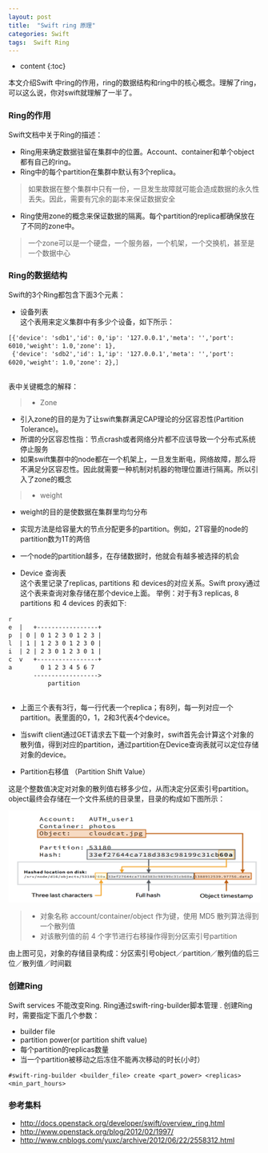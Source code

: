 ```yaml
---
layout: post
title:  "Swift ring 原理"
categories: Swift
tags:  Swift Ring 
---
```


* content
{:toc}

本文介绍Swift 中ring的作用，ring的数据结构和ring中的核心概念。理解了ring，可以这么说，你对swift就理解了一半了。





###  Ring的作用

Swift文档中关于Ring的描述：

- Ring用来确定数据驻留在集群中的位置。Account、container和单个object都有自己的ring。    
- Ring中的每个partition在集群中默认有3个replica。
>   如果数据在整个集群中只有一份，一旦发生故障就可能会造成数据的永久性丢失。因此，需要有冗余的副本来保证数据安全
- Ring使用zone的概念来保证数据的隔离。每个partition的replica都确保放在了不同的zone中。
> 一个zone可以是一个硬盘，一个服务器，一个机架，一个交换机，甚至是一个数据中心 

    
    


###  Ring的数据结构

Swift的3个Ring都包含下面3个元素：
- 设备列表    
  这个表用来定义集群中有多少个设备，如下所示：

```
[{'device': 'sdb1','id': 0,'ip': '127.0.0.1','meta': '','port': 6010,'weight': 1.0,'zone': 1},
 {'device': 'sdb2','id': 1,'ip': '127.0.0.1','meta': '','port': 6020,'weight': 1.0,'zone': 2},］
 
```
表中关键概念的解释：    
>  - Zone     
   - 引入zone的目的是为了让swift集群满足CAP理论的分区容忍性(Partition Tolerance)。    
   - 所谓的分区容忍性指：节点crash或者网络分片都不应该导致一个分布式系统停止服务
   - 如果swift集群中的node都在一个机架上，一旦发生断电，网络故障，那么将不满足分区容忍性。因此就需要一种机制对机器的物理位置进行隔离。所以引入了zone的概念

>  - weight
   -  weight的目的是使数据在集群里均匀分布
   -  实现方法是给容量大的节点分配更多的partition。例如，2T容量的node的partition数为1T的两倍
   -  一个node的partition越多，在存储数据时，他就会有越多被选择的机会

- Device 查询表    
  这个表里记录了replicas, partitions 和 devices的对应关系。Swift proxy通过这个表来查询对象存储在那个device上面。
  举例：对于有3 replicas, 8 partitions 和 4 devices 的表如下:
  
```
r
e  |   +-----------------+
p  | 0 | 0 1 2 3 0 1 2 3 |
l  | 1 | 1 2 3 0 1 2 3 0 |
i  | 2 | 2 3 0 1 2 3 0 1 |
c  v   +-----------------+
a        0 1 2 3 4 5 6 7
       ------------------>
           partition
           
```

>
   - 上面三个表有3行，每一行代表一个replica；有8列，每一列对应一个partition。表里面的0，1，2和3代表4个device。
  - 当swift client通过GET请求去下载一个对象时，swift首先会计算这个对象的散列值，得到对应的partition，通过partition在Device查询表就可以定位存储对象的device。


- Partition右移值 （Partition Shift Value）
 
 这是个整数值决定对对象的散列值右移多少位，从而决定分区索引号partition。    
 object最终会存储在一个文件系统的目录里，目录的构成如下图所示：
 
  ![](/swift_folder.png)
 
>  - 对象名称 account/container/object 作为键，使用 MD5 散列算法得到一个散列值    
> - 对该散列值的前 4 个字节进行右移操作得到分区索引号partition  

由上图可见，对象的存储目录构成：分区索引号object／partition／散列值的后三位／散列值／时间戳


###  创建Ring

Swift services 不能改变Ring. Ring通过swift-ring-builder脚本管理 . 
创建Ring时，需要指定下面几个参数： 
  - builder file 
  - partition power(or partition shift value)
  - 每个partition的replicas数量
  - 当一个partition被移动之后冻住不能再次移动的时长(小时）
  
```
#swift-ring-builder <builder_file> create <part_power> <replicas> <min_part_hours>

```


###  参考集料
- <http://docs.openstack.org/developer/swift/overview_ring.html>    
- <http://www.openstack.org/blog/2012/02/1997/>    
- <http://www.cnblogs.com/yuxc/archive/2012/06/22/2558312.html>

